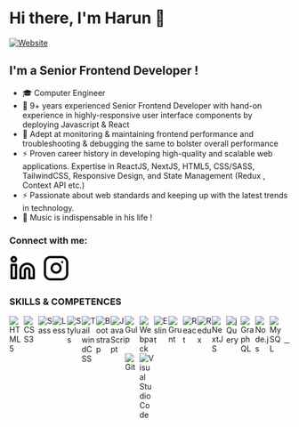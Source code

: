 # Hi there, I'm Harun 👋

[![Website](https://img.shields.io/badge/Linkedin%20Portfolio-Harun%20Veli%20KAYSILI-critical?style=for-the-badge&logo=default&link=https://www.linkedin.com/in/harunveli/)](https://www.linkedin.com/in/harunveli/)

 <!-- [![Website](https://img.shields.io/website?label=codeSTACKr.com&style=for-the-badge&url=https%3A%2F%2Fcodestackr.com)](https://codestackr.com)
[![Twitter Follow](https://img.shields.io/twitter/follow/codeSTACKr?color=1DA1F2&logo=twitter&style=for-the-badge)](https://twitter.com/intent/follow?original_referer=https%3A%2F%2Fgithub.com%2FcodeSTACKr&screen_name=codeSTACKr)

[![Visual Studio Marketplace Rating (Stars)](https://img.shields.io/visual-studio-marketplace/stars/codestackr.codestackr-theme?label=codeSTACKr%20VS%20Code%20Theme&logo=visualstudiocode&logoColor=ff652f&style=for-the-badge)](https://marketplace.visualstudio.com/items?itemName=codestackr.codestackr-theme)
[![Become A VS Code SuperHero](https://img.shields.io/badge/-Become%20A%20VS%20Code%20SuperHero%20%E2%86%92-gray.svg?colorB=ff652f&style=for-the-badge)](https://vsCodeHero.com)
 -->

## I'm a Senior Frontend Developer !

- :mortar_board: Computer Engineer
- :briefcase: 9+ years experienced Senior Frontend Developer with hand-on experience in highly-responsive user interface components by deploying Javascript & React
- :rocket: Adept at monitoring & maintaining frontend performance and troubleshooting & debugging the same to bolster overall performance 
- ⚡ Proven career history in developing high-quality and scalable web applications. Expertise in ReactJS, NextJS, HTML5, CSS/SASS, TailwindCSS, Responsive Design, and State Management (Redux , Context API etc.)
- ⚡ Passionate about web standards and keeping up with the latest trends in technology.
- :musical_score: Music is indispensable in his life ! 

### Connect with me:

<!--
[![website](./img/globe-light.svg)](https://codestackr.com#gh-light-mode-only)
[![website](./img/globe-dark.svg)](https://codestackr.com#gh-dark-mode-only)
&nbsp;&nbsp;
[![website](./img/youtube-light.svg)](https://youtube.com/codestackr#gh-light-mode-only)
[![website](./img/youtube-dark.svg)](https://youtube.com/codestackr#gh-dark-mode-only)
&nbsp;&nbsp;
[![website](./img/twitter-light.svg)](https://twitter.com/codestackr#gh-light-mode-only)
[![website](./img/twitter-dark.svg)](https://twitter.com/codestackr#gh-dark-mode-only)
&nbsp;&nbsp;
-->

[![website](./img/linkedin-light.svg)](https://www.linkedin.com/in/harunveli/)&nbsp;&nbsp;
[![website](./img/instagram-light.svg)](https://www.instagram.com/harunveli_/)

### SKILLS & COMPETENCES
 
<img align="left" alt="HTML5" title="HTML5" width="26px" src="https://cdn.jsdelivr.net/gh/devicons/devicon/icons/html5/html5-original.svg"/>
<img align="left" alt="CSS3" title="CSS3" width="26px" src="https://cdn.jsdelivr.net/gh/devicons/devicon/icons/css3/css3-original.svg"/>
<img align="left" alt="Sass" title="Sass" width="26px" src="https://cdn.jsdelivr.net/gh/devicons/devicon/icons/sass/sass-original.svg"/>
<img align="left" alt="Less" title="Less" width="26px" src="https://cdn.jsdelivr.net/gh/devicons/devicon/icons/less/less-plain-wordmark.svg"/>
<img align="left" alt="Stylus" title="Stylus" width="26px" src="https://cdn.jsdelivr.net/gh/devicons/devicon/icons/stylus/stylus-original.svg"/>
<img align="left" alt="TailwindCSS" title="TailwindCSS" width="26px" src="https://cdn.jsdelivr.net/gh/devicons/devicon/icons/tailwindcss/tailwindcss-original-wordmark.svg"/>
<img align="left" alt="Bootstrap" title="Bootstrap" width="26px" src="https://cdn.jsdelivr.net/gh/devicons/devicon/icons/bootstrap/bootstrap-original.svg"/>
<img align="left" alt="JavaScript" title="JavaScript" width="26px" src="https://cdn.jsdelivr.net/gh/devicons/devicon/icons/javascript/javascript-original.svg"/>
<img align="left" alt="Gulp" title="Gulp" width="26px" src="https://cdn.jsdelivr.net/gh/devicons/devicon/icons/gulp/gulp-plain.svg"/>
<img align="left" alt="Webpack" title="Webpack" width="26px" src="https://cdn.jsdelivr.net/gh/devicons/devicon/icons/webpack/webpack-original.svg"/>
<img align="left" alt="Eslint" title="Eslint" width="26px" src="https://cdn.jsdelivr.net/gh/devicons/devicon/icons/eslint/eslint-original.svg"/>
<img align="left" alt="Grunt" title="Grunt" width="26px" src="https://cdn.jsdelivr.net/gh/devicons/devicon/icons/grunt/grunt-original.svg"/>
<img align="left" alt="React" title="React" width="26px" src="https://cdn.jsdelivr.net/gh/devicons/devicon/icons/react/react-original.svg"/>
<img align="left" alt="Redux" title="Redux" width="26px" src="https://cdn.jsdelivr.net/gh/devicons/devicon/icons/redux/redux-original.svg"/>
<img align="left" alt="NextJS" title="NextJS" width="26px" src="https://cdn.jsdelivr.net/gh/devicons/devicon/icons/nextjs/nextjs-original.svg"/>
<img align="left" alt="jQuery" title="jQuery" width="26px" src="https://cdn.jsdelivr.net/gh/devicons/devicon/icons/jquery/jquery-original.svg"/>
<img align="left" alt="GraphQL" title="GraphQL" width="26px" src="https://cdn.jsdelivr.net/gh/devicons/devicon/icons/graphql/graphql-plain.svg"/>
<img align="left" alt="Node.js" title="NodeJS" width="26px" src="https://cdn.jsdelivr.net/gh/devicons/devicon/icons/nodejs/nodejs-original.svg"/>
<img align="left" alt="MySQL" title="MySQL" width="26px" src="https://cdn.jsdelivr.net/gh/devicons/devicon/icons/mysql/mysql-original.svg"/>
<img align="left" alt="Git" title="Git" width="26px" src="https://cdn.jsdelivr.net/gh/devicons/devicon/icons/git/git-original.svg"/>
<img align="left" alt="Visual Studio Code" title="Visual Studio Code" click="javascript=void(0)" width="26px" src="https://cdn.jsdelivr.net/gh/devicons/devicon/icons/vscode/vscode-original.svg"/>

<br />
<br />

---
